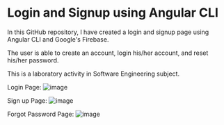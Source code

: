 # Login and Signup using Angular CLI

In this GitHub repository, I have created a login and signup page using Angular CLI and Google's Firebase. 

The user is able  to create an account, login his/her account, and reset his/her password. 

This is a laboratory activity in Software Engineering subject.

Login Page:
![image](https://github.com/nvaeili/Login-Signup-Using-Firebase/assets/105968885/22758750-2f3b-4d3e-97a9-39ad4e561f76)

Sign up Page:
![image](https://github.com/nvaeili/Login-Signup-Using-Firebase/assets/105968885/7d562cea-e865-4a4b-ae12-c7c45d1a8ec6)

Forgot Password Page:
![image](https://github.com/nvaeili/Login-Signup-Using-Firebase/assets/105968885/61f3e4f6-2fa4-4f4c-be3e-34451fda2654)
